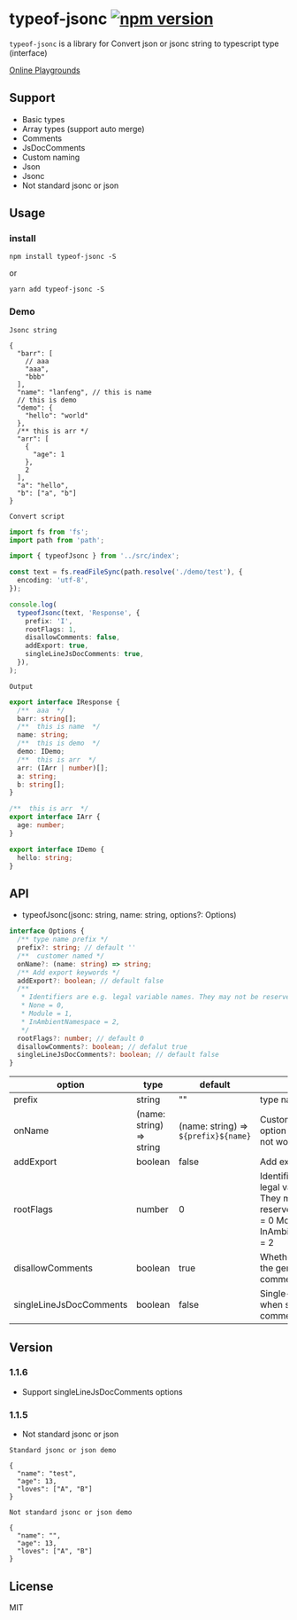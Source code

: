 # typeof-jsonc [![npm version](https://badge.fury.io/js/typeof-jsonc.svg)](https://badge.fury.io/js/typeof-jsonc)

`typeof-jsonc` is a library for Convert json or jsonc string to typescript type (interface)

[Online Playgrounds](http://lanfeng.fun/#/typeofjsonc)

## Support

- Basic types
- Array types (support auto merge)
- Comments
- JsDocComments
- Custom naming
- Json
- Jsonc
- Not standard jsonc or json

## Usage

### install

```
npm install typeof-jsonc -S
```

or

```
yarn add typeof-jsonc -S
```

### Demo

`Jsonc string`

```jsonc
{
  "barr": [
    // aaa
    "aaa",
    "bbb"
  ],
  "name": "lanfeng", // this is name
  // this is demo
  "demo": {
    "hello": "world"
  },
  /** this is arr */
  "arr": [
    {
      "age": 1
    },
    2
  ],
  "a": "hello",
  "b": ["a", "b"]
}
```

`Convert script`

```typescript
import fs from 'fs';
import path from 'path';

import { typeofJsonc } from '../src/index';

const text = fs.readFileSync(path.resolve('./demo/test'), {
  encoding: 'utf-8',
});

console.log(
  typeofJsonc(text, 'Response', {
    prefix: 'I',
    rootFlags: 1,
    disallowComments: false,
    addExport: true,
    singleLineJsDocComments: true,
  }),
);
```

`Output`

```typescript
export interface IResponse {
  /**  aaa  */
  barr: string[];
  /**  this is name  */
  name: string;
  /**  this is demo  */
  demo: IDemo;
  /**  this is arr  */
  arr: (IArr | number)[];
  a: string;
  b: string[];
}

/**  this is arr  */
export interface IArr {
  age: number;
}

export interface IDemo {
  hello: string;
}
```

## API

- typeofJsonc(jsonc: string, name: string, options?: Options)

```typescript
interface Options {
  /** type name prefix */
  prefix?: string; // default ''
  /**  customer named */
  onName?: (name: string) => string;
  /** Add export keywords */
  addExport?: boolean; // default false
  /**
   * Identifiers are e.g. legal variable names. They may not be reserved words
   * None = 0,
   * Module = 1,
   * InAmbientNamespace = 2,
   */
  rootFlags?: number; // default 0
  disallowComments?: boolean; // defalut true
  singleLineJsDocComments?: boolean; // default false
}
```

| option                  | type                     | default                              | desc                                                                                                                 |
| ----------------------- | ------------------------ | ------------------------------------ | -------------------------------------------------------------------------------------------------------------------- |
| prefix                  | string                   | ""                                   | type name prefix                                                                                                     |
| onName                  | (name: string) => string | (name: string) => `${prefix}${name}` | Custom naming If this option set prefix will not work                                                                |
| addExport               | boolean                  | false                                | Add export keywords                                                                                                  |
| rootFlags               | number                   | 0                                    | Identifiers are e.g. legal variable names. They may not be reserved words None = 0 Module = 1 InAmbientNamespace = 2 |
| disallowComments        | boolean                  | true                                 | Whether to prohibit the generation of comments                                                                       |
| singleLineJsDocComments | boolean                  | false                                | Single-line display when single-line comment                                                                         |

## Version

### 1.1.6

- Support singleLineJsDocComments options

### 1.1.5

- Not standard jsonc or json

`Standard jsonc or json demo`

```jsonc
{
  "name": "test",
  "age": 13,
  "loves": ["A", "B"]
}
```

`Not standard jsonc or json demo`

```jsonc
{
  "name": "",
  "age": 13,
  "loves": ["A", "B"]
}
```

## License

MIT
